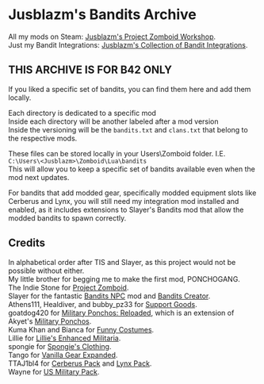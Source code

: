 # Jusblazm's Bandits Archive
All my mods on Steam: [Jusblazm's Project Zomboid Workshop](https://steamcommunity.com/id/jusblazm/myworkshopfiles/?appid=108600).\
Just my Bandit Integrations: [Jusblazm's Collection of Bandit Integrations](https://steamcommunity.com/workshop/filedetails/?id=3479480823).

## THIS ARCHIVE IS FOR B42 ONLY
If you liked a specific set of bandits, you can find them here and add them locally.

Each directory is dedicated to a specific mod\
Inside each directory will be another labeled after a mod version\
Inside the versioning will be the `bandits.txt` and `clans.txt` that belong to the respective mods.

These files can be stored locally in your Users\Zomboid folder. I.E. `C:\Users\<Jusblazm>\Zomboid\Lua\bandits`\
This will allow you to keep a specific set of bandits available even when the mod next updates.

For bandits that add modded gear, specifically modded equipment slots like Cerberus and Lynx, you will still need my integration mod installed and enabled, as it includes extensions to Slayer's Bandits mod that allow the modded bandits to spawn correctly.

## Credits
In alphabetical order after TIS and Slayer, as this project would not be possible without either.\
My little brother for begging me to make the first mod, PONCHOGANG.\
The Indie Stone for [Project Zomboid](https://store.steampowered.com/app/108600/Project_Zomboid/).\
Slayer for the fantastic [Bandits NPC](https://steamcommunity.com/sharedfiles/filedetails/?id=3268487204) mod and [Bandits Creator](https://steamcommunity.com/sharedfiles/filedetails/?id=3469292499).\
Athens111, Healdiver, and bubby_pz33 for [Support Goods](https://steamcommunity.com/sharedfiles/filedetails/?id=3434464110).\
goatdog420 for [Military Ponchos: Reloaded](https://steamcommunity.com/sharedfiles/filedetails/?id=3439247001), which is an extension of Akyet's [Military Ponchos](https://steamcommunity.com/sharedfiles/filedetails/?id=2629286881).\
Kuma Khan and Bianca for [Funny Costumes](https://steamcommunity.com/sharedfiles/filedetails/?id=3285337538).\
Lillie for [Lillie's Enhanced Militaria](https://steamcommunity.com/sharedfiles/filedetails/?id=3396622780).\
spongie for [Spongie's Clothing](https://steamcommunity.com/sharedfiles/filedetails/?id=2684285534).\
Tango for [Vanilla Gear Expanded](https://steamcommunity.com/sharedfiles/filedetails/?id=3401134276).\
TTAJ1bl4 for [Cerberus Pack](https://steamcommunity.com/sharedfiles/filedetails/?id=3470478700) and [Lynx Pack](https://steamcommunity.com/sharedfiles/filedetails/?id=3470485566).\
Wayne for [US Military Pack](https://steamcommunity.com/sharedfiles/filedetails/?id=612100872).